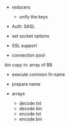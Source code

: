 - reducers
  - unify the keys

- Auth: SASL
- set socket options
- SSL support
- connection pool

bin copy in: array of BB

- execute common fn name
- prepare name

- arrays
  - decode txt
  - decode bin
  - encode txt
  - encode bin
